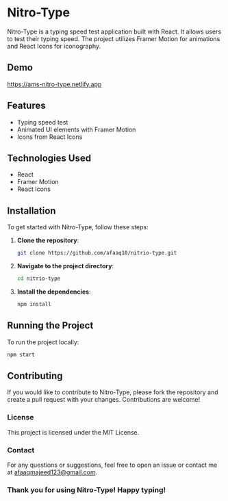 # Nitro-Type

Nitro-Type is a typing speed test application built with React. It allows users to test their typing speed. The project utilizes Framer Motion for animations and React Icons for iconography.

## Demo
https://ams-nitro-type.netlify.app

## Features

- Typing speed test
- Animated UI elements with Framer Motion
- Icons from React Icons


## Technologies Used
- React
- Framer Motion
- React Icons


## Installation

To get started with Nitro-Type, follow these steps:

1. **Clone the repository**:

    ```sh
    git clone https://github.com/afaaq10/nitrio-type.git
    ```

2. **Navigate to the project directory**:

    ```sh
    cd nitrio-type
    ```

3. **Install the dependencies**:

    ```sh
    npm install
    ```

## Running the Project

To run the project locally:

```sh
npm start
```
## Contributing
If you would like to contribute to Nitro-Type, please fork the repository and create a pull request with your changes. Contributions are welcome!

### License
This project is licensed under the MIT License.

### Contact
For any questions or suggestions, feel free to open an issue or contact me at afaaqmajeed123@gmail.com.

### Thank you for using Nitro-Type! Happy typing!

